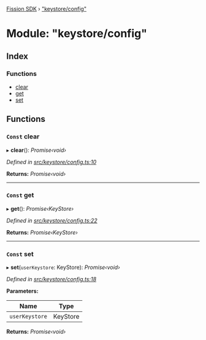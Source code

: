 [Fission SDK](../README.md) › ["keystore/config"](_keystore_config_.md)

# Module: "keystore/config"

## Index

### Functions

* [clear](_keystore_config_.md#const-clear)
* [get](_keystore_config_.md#const-get)
* [set](_keystore_config_.md#const-set)

## Functions

### `Const` clear

▸ **clear**(): *Promise‹void›*

*Defined in [src/keystore/config.ts:10](https://github.com/fission-suite/ts-sdk/blob/c2e76a7/src/keystore/config.ts#L10)*

**Returns:** *Promise‹void›*

___

### `Const` get

▸ **get**(): *Promise‹KeyStore›*

*Defined in [src/keystore/config.ts:22](https://github.com/fission-suite/ts-sdk/blob/c2e76a7/src/keystore/config.ts#L22)*

**Returns:** *Promise‹KeyStore›*

___

### `Const` set

▸ **set**(`userKeystore`: KeyStore): *Promise‹void›*

*Defined in [src/keystore/config.ts:18](https://github.com/fission-suite/ts-sdk/blob/c2e76a7/src/keystore/config.ts#L18)*

**Parameters:**

Name | Type |
------ | ------ |
`userKeystore` | KeyStore |

**Returns:** *Promise‹void›*
